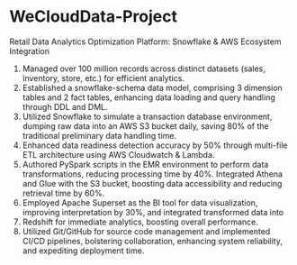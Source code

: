 # WeCloudData-Project

Retail Data Analytics Optimization Platform: Snowflake & AWS Ecosystem Integration

1. Managed over 100 million records across distinct datasets (sales, inventory, store, etc.) for efficient analytics.
2. Established a snowflake-schema data model, comprising 3 dimension tables and 2 fact tables, enhancing data loading and query handling through DDL and DML.
3. Utilized Snowflake to simulate a transaction database environment, dumping raw data into an AWS S3 bucket daily, saving 80% of the traditional preliminary data handling time.
4. Enhanced data readiness detection accuracy by 50% through multi-file ETL architecture using AWS Cloudwatch & Lambda.
5. Authored PySpark scripts in the EMR environment to perform data transformations, reducing processing time by 40%. Integrated Athena and Glue with the S3 bucket, boosting data accessibility and reducing retrieval time by 60%.
6. Employed Apache Superset as the BI tool for data visualization, improving interpretation by 30%, and integrated transformed data into
7. Redshift for immediate analytics, boosting overall performance.
8. Utilized Git/GitHub for source code management and implemented CI/CD pipelines, bolstering collaboration, enhancing system reliability, and expediting deployment time.

